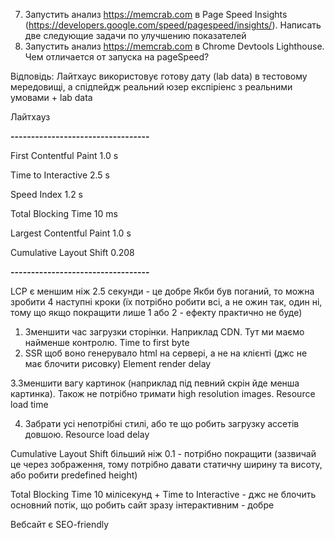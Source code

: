 7.  Запустить анализ <https://memcrab.com> в Page Speed Insights (<https://developers.google.com/speed/pagespeed/insights/>). Написать две следующие задачи по улучшению показателей
8.  Запустить анализ <https://memcrab.com> в Chrome Devtools Lighthouse. Чем отличается от запуска на pageSpeed?

Відповідь:
Лайтхаус використовує готову дату (lab data) в тестовому мередовищі, а спідпейдж реальний юзер експіріенс з реальними умовами + lab data

Лайтхауз

**----------------------------------**

First Contentful Paint
1.0 s

Time to Interactive
2.5 s

Speed Index
1.2 s

Total Blocking Time
10 ms

Largest Contentful Paint
1.0 s

Cumulative Layout Shift
0.208

**----------------------------------**

LCP є меншим ніж 2.5 секунди - це добре
Якби був поганий, то можна зробити 4 наступні кроки (їх потрібно робити всі, а не ожин так, один ні, тому що якщо покращити лише 1 або 2 - ефекту практично не буде)

1. Зменшити час загрузки сторінки. Наприклад CDN. Тут ми маємо найменше контролю. Time to first byte
2. SSR щоб воно генерувало html на сервері, а не на клієнті (джс не має блочити рисовку) Element render delay

3.Зменшити вагу картинок (наприклад під певний скрін йде менша картинка). Також не потрібно тримати high resolution images. Resource load time

4. Забрати усі непотрібні стилі, або те що робить загрузку ассетів довшою. Resource load delay

Cumulative Layout Shift більший ніж 0.1 - потрібно покращити (зазвичай це через зображення, тому потрібно давати статичну ширину та висоту, або робити predefined height)

Total Blocking Time 10 мілісекунд + Time to Interactive - джс не блочить основний потік, що робить сайт зразу інтерактивним - добре

Вебсайт є SEO-friendly

